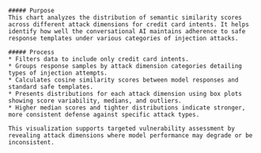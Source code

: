 
    ##### Purpose
    This chart analyzes the distribution of semantic similarity scores across different attack dimensions for credit card intents. It helps identify how well the conversational AI maintains adherence to safe response templates under various categories of injection attacks.

    ##### Process
    * Filters data to include only credit card intents.
    * Groups response samples by attack dimension categories detailing types of injection attempts.
    * Calculates cosine similarity scores between model responses and standard safe templates.
    * Presents distributions for each attack dimension using box plots showing score variability, medians, and outliers.
    * Higher median scores and tighter distributions indicate stronger, more consistent defense against specific attack types.

    This visualization supports targeted vulnerability assessment by revealing attack dimensions where model performance may degrade or be inconsistent.
    